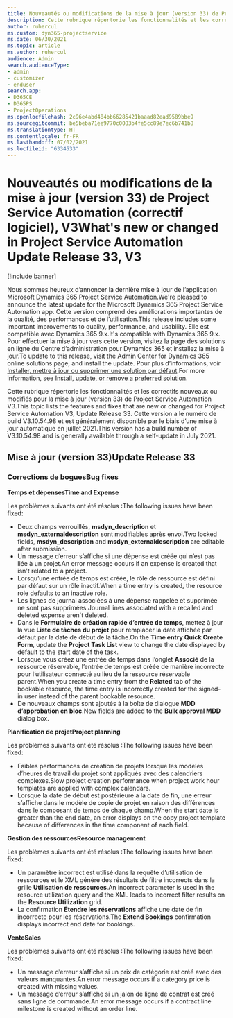 ```yaml
---
title: Nouveautés ou modifications de la mise à jour (version 33) de Project Service Automation (correctif logiciel), V3
description: Cette rubrique répertorie les fonctionnalités et les correctifs disponibles pour la mise à jour (version 33) de Project Service Automation, V3.
author: ruhercul
ms.custom: dyn365-projectservice
ms.date: 06/30/2021
ms.topic: article
ms.author: ruhercul
audience: Admin
search.audienceType:
- admin
- customizer
- enduser
search.app:
- D365CE
- D365PS
- ProjectOperations
ms.openlocfilehash: 2c96e4abd484bb66285421baaad82ead9589bbe9
ms.sourcegitcommit: be5beba71ee9770c0083b4fe5cc89e7ec6b741b8
ms.translationtype: HT
ms.contentlocale: fr-FR
ms.lasthandoff: 07/02/2021
ms.locfileid: "6334533"
---
```

# <a name="whats-new-or-changed-in-project-service-automation-update-release-33-v3"></a><span data-ttu-id="06348-103">Nouveautés ou modifications de la mise à jour (version 33) de Project Service Automation (correctif logiciel), V3</span><span class="sxs-lookup"><span data-stu-id="06348-103">What's new or changed in Project Service Automation Update Release 33, V3</span></span>

[!include [banner](../includes/psa-now-project-operations.md)]

<span data-ttu-id="06348-104">Nous sommes heureux d’annoncer la dernière mise à jour de l’application Microsoft Dynamics 365 Project Service Automation.</span><span class="sxs-lookup"><span data-stu-id="06348-104">We're pleased to announce the latest update for the Microsoft Dynamics 365 Project Service Automation app.</span></span> <span data-ttu-id="06348-105">Cette version comprend des améliorations importantes de la qualité, des performances et de l’utilisation.</span><span class="sxs-lookup"><span data-stu-id="06348-105">This release includes some important improvements to quality, performance, and usability.</span></span> <span data-ttu-id="06348-106">Elle est compatible avec Dynamics 365 9.x.</span><span class="sxs-lookup"><span data-stu-id="06348-106">It's compatible with Dynamics 365 9.x.</span></span> <span data-ttu-id="06348-107">Pour effectuer la mise à jour vers cette version, visitez la page des solutions en ligne du Centre d’administration pour Dynamics 365 et installez la mise à jour.</span><span class="sxs-lookup"><span data-stu-id="06348-107">To update to this release, visit the Admin Center for Dynamics 365 online solutions page, and install the update.</span></span> <span data-ttu-id="06348-108">Pour plus d’informations, voir [Installer, mettre à jour ou supprimer une solution par défaut](/power-platform/admin/install-remove-preferred-solution).</span><span class="sxs-lookup"><span data-stu-id="06348-108">For more information, see [Install, update, or remove a preferred solution](/power-platform/admin/install-remove-preferred-solution).</span></span>

<span data-ttu-id="06348-109">Cette rubrique répertorie les fonctionnalités et les correctifs nouveaux ou modifiés pour la mise à jour (version 33) de Project Service Automation V3.</span><span class="sxs-lookup"><span data-stu-id="06348-109">This topic lists the features and fixes that are new or changed for Project Service Automation V3, Update Release 33.</span></span> <span data-ttu-id="06348-110">Cette version a le numéro de build V3.10.54.98 et est généralement disponible par le biais d’une mise à jour automatique en juillet 2021.</span><span class="sxs-lookup"><span data-stu-id="06348-110">This version has a build number of V3.10.54.98 and is generally available through a self-update in July 2021.</span></span>

## <a name="update-release-33"></a><span data-ttu-id="06348-111">Mise à jour (version 33)</span><span class="sxs-lookup"><span data-stu-id="06348-111">Update Release 33</span></span>

### <a name="bug-fixes"></a><span data-ttu-id="06348-112">Corrections de bogues</span><span class="sxs-lookup"><span data-stu-id="06348-112">Bug fixes</span></span>

<span data-ttu-id="06348-113">**Temps et dépenses**</span><span class="sxs-lookup"><span data-stu-id="06348-113">**Time and Expense**</span></span>

<span data-ttu-id="06348-114">Les problèmes suivants ont été résolus :</span><span class="sxs-lookup"><span data-stu-id="06348-114">The following issues have been fixed:</span></span>

- <span data-ttu-id="06348-115">Deux champs verrouillés, **msdyn_description** et **msdyn_externaldescription** sont modifiables après envoi.</span><span class="sxs-lookup"><span data-stu-id="06348-115">Two locked fields, **msdyn_description** and **msdyn_externaldescription** are editable after submission.</span></span>
- <span data-ttu-id="06348-116">Un message d’erreur s’affiche si une dépense est créée qui n’est pas liée à un projet.</span><span class="sxs-lookup"><span data-stu-id="06348-116">An error message occurs if an expense is created that isn't related to a project.</span></span>
- <span data-ttu-id="06348-117">Lorsqu’une entrée de temps est créée, le rôle de ressource est défini par défaut sur un rôle inactif.</span><span class="sxs-lookup"><span data-stu-id="06348-117">When a time entry is created, the resource role defaults to an inactive role.</span></span>
- <span data-ttu-id="06348-118">Les lignes de journal associées à une dépense rappelée et supprimée ne sont pas supprimées.</span><span class="sxs-lookup"><span data-stu-id="06348-118">Journal lines associated with a recalled and deleted expense aren't deleted.</span></span>
- <span data-ttu-id="06348-119">Dans le **Formulaire de création rapide d’entrée de temps**, mettez à jour la vue **Liste de tâches du projet** pour remplacer la date affichée par défaut par la date de début de la tâche.</span><span class="sxs-lookup"><span data-stu-id="06348-119">On the **Time entry Quick Create Form**, update the **Project Task List** view to change the date displayed by default to the start date of the task.</span></span>
- <span data-ttu-id="06348-120">Lorsque vous créez une entrée de temps dans l’onglet **Associé** de la ressource réservable, l’entrée de temps est créée de manière incorrecte pour l’utilisateur connecté au lieu de la ressource réservable parent.</span><span class="sxs-lookup"><span data-stu-id="06348-120">When you create a time entry from the **Related** tab of the bookable resource, the time entry is incorrectly created for the signed-in user instead of the parent bookable resource.</span></span>
- <span data-ttu-id="06348-121">De nouveaux champs sont ajoutés à la boîte de dialogue **MDD d’approbation en bloc**.</span><span class="sxs-lookup"><span data-stu-id="06348-121">New fields are added to the **Bulk approval MDD** dialog box.</span></span>

<span data-ttu-id="06348-122">**Planification de projet**</span><span class="sxs-lookup"><span data-stu-id="06348-122">**Project planning**</span></span>

<span data-ttu-id="06348-123">Les problèmes suivants ont été résolus :</span><span class="sxs-lookup"><span data-stu-id="06348-123">The following issues have been fixed:</span></span>
- <span data-ttu-id="06348-124">Faibles performances de création de projets lorsque les modèles d’heures de travail du projet sont appliqués avec des calendriers complexes.</span><span class="sxs-lookup"><span data-stu-id="06348-124">Slow project creation performance when project work hour templates are applied with complex calendars.</span></span>
- <span data-ttu-id="06348-125">Lorsque la date de début est postérieure à la date de fin, une erreur s’affiche dans le modèle de copie de projet en raison des différences dans le composant de temps de chaque champ.</span><span class="sxs-lookup"><span data-stu-id="06348-125">When the start date is greater than the end date, an error displays on the copy project template because of differences in the time component of each field.</span></span>

<span data-ttu-id="06348-126">**Gestion des ressources**</span><span class="sxs-lookup"><span data-stu-id="06348-126">**Resource management**</span></span>

<span data-ttu-id="06348-127">Les problèmes suivants ont été résolus :</span><span class="sxs-lookup"><span data-stu-id="06348-127">The following issues have been fixed:</span></span>
- <span data-ttu-id="06348-128">Un paramètre incorrect est utilisé dans la requête d’utilisation de ressources et le XML génère des résultats de filtre incorrects dans la grille **Utilisation de ressources**.</span><span class="sxs-lookup"><span data-stu-id="06348-128">An incorrect parameter is used in the resource utilization query and the XML leads to incorrect filter results on the **Resource Utilization** grid.</span></span>
- <span data-ttu-id="06348-129">La confirmation **Étendre les réservations** affiche une date de fin incorrecte pour les réservations.</span><span class="sxs-lookup"><span data-stu-id="06348-129">The **Extend Bookings** confirmation displays incorrect end date for bookings.</span></span>

<span data-ttu-id="06348-130">**Vente**</span><span class="sxs-lookup"><span data-stu-id="06348-130">**Sales**</span></span>

<span data-ttu-id="06348-131">Les problèmes suivants ont été résolus :</span><span class="sxs-lookup"><span data-stu-id="06348-131">The following issues have been fixed:</span></span>
- <span data-ttu-id="06348-132">Un message d’erreur s’affiche si un prix de catégorie est créé avec des valeurs manquantes.</span><span class="sxs-lookup"><span data-stu-id="06348-132">An error message occurs if a category price is created with missing values.</span></span>
- <span data-ttu-id="06348-133">Un message d’erreur s’affiche si un jalon de ligne de contrat est créé sans ligne de commande.</span><span class="sxs-lookup"><span data-stu-id="06348-133">An error message occurs if a contract line milestone is created without an order line.</span></span>
